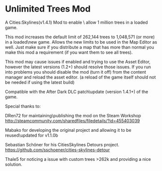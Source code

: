 ﻿# Unlimited Trees Mod
A Cities:Skylines(v1.4.1) Mod to enable \ allow 1 million trees in a loaded game.

This mod increases the default limit of 262,144 trees to 1,048,571 (or more) in a loaded\new game.
Allows the new limits to be used in the Map Editor as well.
Just make sure if you distribute a map that has more than normal you make this mod a requirement (if you want them to see all trees).

This mod may cause issues if enabled and trying to use the Asset Editor, however the latest
versions (1.2+) should resolve those issues. If you run into problems
you should disable the mod (turn it off) from the content manager and reload the asset editor.
(a reload of the game itself should not be needed if using the latest build)

Compatible with the After Dark DLC patch\update (version 1.4.1+) of the game.

Special thanks to:

DRen72 for maintaining\publishing the mod on the Steam Workshop
http://steamcommunity.com/sharedfiles/filedetails/?id=455403039

Mabako for developing the original project and allowing it to be reused\updated for v1.1.0b
 
Sebastian Schöner for his CitiesSkylines Detours project.
https://github.com/sschoener/cities-skylines-detour

Thale5 for noticing a issue with custom trees >262k and providing a nice solution.

